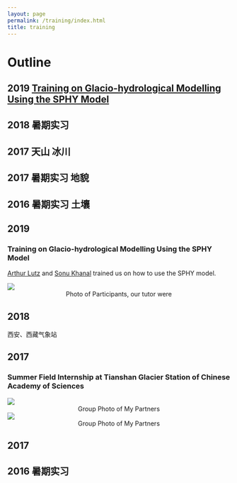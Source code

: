 ```yaml
---
layout: page
permalink: /training/index.html
title: training
---
```

# Outline

## 2019 [Training on Glacio-hydrological Modelling Using the SPHY Model](#)
## 2018 暑期实习
## 2017 天山 冰川
## 2017 暑期实习 地貌
## 2016 暑期实习    土壤

## 2019
### Training on Glacio-hydrological Modelling Using the SPHY Model

[Arthur Lutz](https://www.futurewater.nl/wp-content/uploads/CV/CV_AFLutz2023-12en.pdf)
and  [Sonu Khanal](https://www.futurewater.nl/wp-content/uploads/CV/CV_SKhanal_uk.pdf) trained us on how to use the SPHY
model.
<div>
<img src="https://junfeiwu.github.io/images/Activities/sphy.jpg">
<figcaption style="text-align: center">Photo of Participants, our tutor were  </figcaption> 
</div>


## 2018
西安、西藏气象站


## 2017
### Summer Field Internship at Tianshan Glacier Station of Chinese Academy of Sciences

<div>
<img src="https://junfeiwu.github.io/images/Activities/tianshan04.JPG"><figcaption style="text-align: center">Group Photo of My Partners </figcaption><img src="https://junfeiwu.github.io/images/Activities/tianshan01.JPG"><figcaption style="text-align: center">Group Photo of My Partners </figcaption>
</div>


## 2017


## 2016 暑期实习



